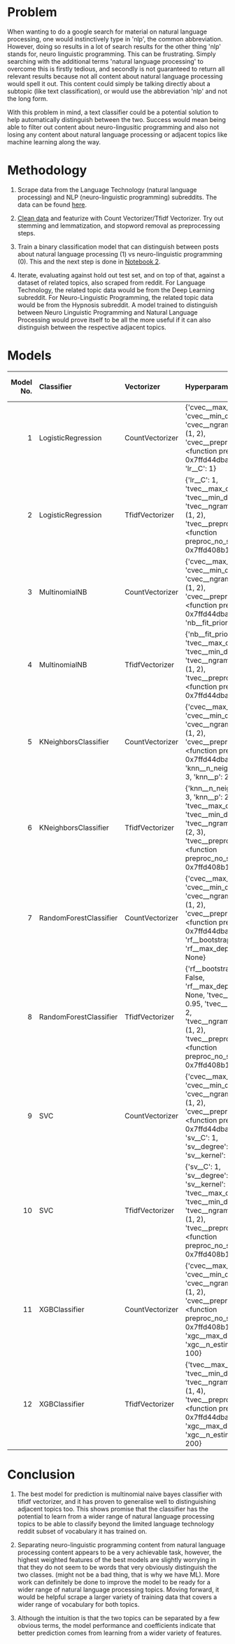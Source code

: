 # Problem

When wanting to do a google search for material on natural language processing, one would instinctively type in 'nlp', the common abbreviation. However, doing so results in a lot of search results for the other thing 'nlp' stands for, neuro linguistic programming. This can be frustrating. Simply searching with the additional terms 'natural language processing' to overcome this is firstly tedious, and secondly is not guaranteed to return all relevant results because not all content about natural language processing would spell it out. This content could simply be talking directly about a subtopic (like text classification), or would use the abbreviation 'nlp' and not the long form. 

With this problem in mind, a text classifier could be a potential solution to help automatically distinguish between the two. Success would mean being able to filter out content about neuro-lingusitic programming and also not losing any content about natural language processing or adjacent topics like machine learning along the way.


# Methodology

1. Scrape data from the Language Technology (natural language processing) and NLP (neuro-linguistic programming) subreddits. The data can be found [here](../project-3-text-classification-nlp-vs-nlp/data).


2. [Clean data](../project-3-text-classification-nlp-vs-nlp/code/01_Data_Cleaning_and_EDA.ipynb) and featurize with Count Vectorizer/Tfidf Vectorizer. Try out stemming and lemmatization, and stopword removal as preprocessing steps.


3. Train a binary classification model that can distinguish between posts about natural language processing (1) vs neuro-linguistic programming (0). This and the next step is done in [Notebook 2](../project-3-text-classification-nlp-vs-nlp/code/02_Models.ipynb).


4. Iterate, evaluating against hold out test set, and on top of that, against a dataset of related topics, also scraped from reddit. For Language Technology, the related topic data would be from the Deep Learning subreddit. For Neuro-Linguistic Programming, the related topic data would be from the Hypnosis subreddit. A model trained to distinguish between Neuro Linguistic Programming and Natural Language Processing would prove itself to be all the more useful if it can also distinguish between the respective adjacent topics.



# Models

|   Model No. | Classifier             | Vectorizer      | Hyperparams                                                                                                                                                                                    |   Train Accuracy |   Test Accuracy |   Test F1 |   Related Topic Accuracy | Comments   |
|------------:|:-----------------------|:----------------|:-----------------------------------------------------------------------------------------------------------------------------------------------------------------------------------------------|-----------------:|----------------:|----------:|-------------------------:|:-----------|
|           1 | LogisticRegression     | CountVectorizer | {'cvec__max_df': 0.9, 'cvec__min_df': 4, 'cvec__ngram_range': (1, 2), 'cvec__preprocessor': <function preproc at 0x7ffd44dba8b0>, 'lr__C': 1}                                                  |         0.992283 |        0.930591 |  0.928382 |                 0.847862 |            |
|           2 | LogisticRegression     | TfidfVectorizer | {'lr__C': 1, 'tvec__max_df': 0.9, 'tvec__min_df': 4, 'tvec__ngram_range': (1, 2), 'tvec__preprocessor': <function preproc_no_stem at 0x7ffd408b11f0>}                                          |         0.982637 |        0.946015 |  0.946292 |                 0.917268 |            |
|           3 | MultinomialNB          | CountVectorizer | {'cvec__max_df': 0.9, 'cvec__min_df': 2, 'cvec__ngram_range': (1, 2), 'cvec__preprocessor': <function preproc at 0x7ffd44dba8b0>, 'nb__fit_prior': False}                                      |         0.976206 |        0.946015 |  0.946015 |                 0.928373 |            |
|           4 | MultinomialNB          | TfidfVectorizer | {'nb__fit_prior': False, 'tvec__max_df': 0.9, 'tvec__min_df': 2, 'tvec__ngram_range': (1, 2), 'tvec__preprocessor': <function preproc at 0x7ffd44dba8b0>}                                      |         0.984566 |        0.951157 |  0.953317 |                 0.938368 |            |
|           5 | KNeighborsClassifier   | CountVectorizer | {'cvec__max_df': 0.9, 'cvec__min_df': 4, 'cvec__ngram_range': (1, 2), 'cvec__preprocessor': <function preproc at 0x7ffd44dba8b0>, 'knn__n_neighbors': 3, 'knn__p': 2}                          |         0.823151 |        0.727506 |  0.651316 |                 0.62965  |            |
|           6 | KNeighborsClassifier   | TfidfVectorizer | {'knn__n_neighbors': 3, 'knn__p': 2, 'tvec__max_df': 0.9, 'tvec__min_df': 4, 'tvec__ngram_range': (2, 3), 'tvec__preprocessor': <function preproc_no_stem at 0x7ffd408b11f0>}                  |         0.900965 |        0.70437  |  0.650456 |                 0.635758 |            |
|           7 | RandomForestClassifier | CountVectorizer | {'cvec__max_df': 0.9, 'cvec__min_df': 2, 'cvec__ngram_range': (1, 2), 'cvec__preprocessor': <function preproc at 0x7ffd44dba8b0>, 'rf__bootstrap': False, 'rf__max_depth': None}               |         1        |        0.928021 |  0.930348 |                 0.850083 |            |
|           8 | RandomForestClassifier | TfidfVectorizer | {'rf__bootstrap': False, 'rf__max_depth': None, 'tvec__max_df': 0.95, 'tvec__min_df': 2, 'tvec__ngram_range': (1, 2), 'tvec__preprocessor': <function preproc_no_stem at 0x7ffd408b11f0>}      |         1        |        0.943445 |  0.944444 |                 0.855081 |            |
|           9 | SVC                    | CountVectorizer | {'cvec__max_df': 0.9, 'cvec__min_df': 2, 'cvec__ngram_range': (1, 2), 'cvec__preprocessor': <function preproc at 0x7ffd44dba8b0>, 'sv__C': 1, 'sv__degree': 3, 'sv__kernel': 'linear'}         |         0.999357 |        0.899743 |  0.896    |                 0.805108 |            |
|          10 | SVC                    | TfidfVectorizer | {'sv__C': 1, 'sv__degree': 3, 'sv__kernel': 'linear', 'tvec__max_df': 0.9, 'tvec__min_df': 2, 'tvec__ngram_range': (1, 2), 'tvec__preprocessor': <function preproc_no_stem at 0x7ffd408b11f0>} |         0.994855 |        0.938303 |  0.938776 |                 0.912826 |            |
|          11 | XGBClassifier          | CountVectorizer | {'cvec__max_df': 0.9, 'cvec__min_df': 2, 'cvec__ngram_range': (1, 2), 'cvec__preprocessor': <function preproc_no_stem at 0x7ffd408b11f0>, 'xgc__max_depth': 5, 'xgc__n_estimators': 100}       |         0.970418 |        0.935733 |  0.934726 |                 0.844531 |            |
|          12 | XGBClassifier          | TfidfVectorizer | {'tvec__max_df': 0.9, 'tvec__min_df': 4, 'tvec__ngram_range': (1, 4), 'tvec__preprocessor': <function preproc at 0x7ffd44dba8b0>, 'xgc__max_depth': 2, 'xgc__n_estimators': 200}               |         0.971704 |        0.935733 |  0.934383 |                 0.838978 |            |



# Conclusion

1. The best model for prediction is multinomial naive bayes classifier with tifidf vectorizer, and it has proven to generalise well to distinguishing adjacent topics too. This shows promise that the classifier has the potential to learn from a wider range of natural language processing topics to be able to classify beyond the limited language technology reddit subset of vocabulary it has trained on.


2. Separating neuro-linguistic programming content from natural language processing content appears to be a very achievable task, however, the highest weighted features of the best models are slightly worrying in that they do not seem to be words that very obviously distinguish the two classes. (might not be a bad thing, that is why we have ML). More work can definitely be done to improve the model to be ready for a wider range of natural language processing topics. Moving forward, it would be helpful scrape a larger variety of training data that covers a wider range of vocabulary for both topics. 


3. Although the intuition is that the two topics can be separated by a few obvious terms, the model performance and coefficients indicate that better prediction comes from learning from a wider variety of features.
